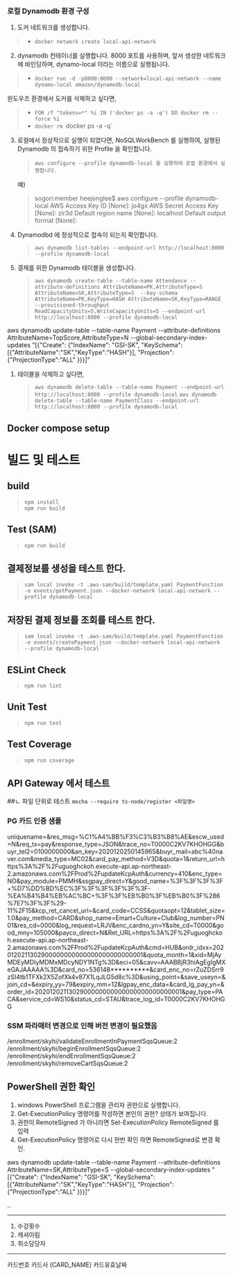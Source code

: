 ### 로컬 Dynamodb 환경 구성

1. 도커 네트워크를 생성합니다.
> - `docker network create local-api-network`

2. dynamodb 컨테이너를 실행합니다. 8000 포트를 사용하며, 앞서 생성한 네트워크에 바인딩하며, dynamo-local 이라는 이름으로 실행됩니다.
> - `docker run -d -p8000:8000 --network=local-api-network --name dynamo-local amazon/dynamodb-local`
   
윈도우즈 환경에서 도커를 삭제하고 싶다면,  
> - `FOR /f "tokens=*" %i IN ('docker ps -a -q') DO docker rm --force %i`
> - `docker rm `docker ps -a -q`

3. 로컬에서 정상적으로 실행이 되었다면, NoSQLWorkBench 를 실행하여, 실행된 Dynamodb 의 접속하기 위한 Profile 을 확인합니다.
   > `aws configure --profile dynamodb-local 을 실행하여 로컬 환경에서 실행합니다.`
   
   예)
   >sogori:member heejonglee$ aws configure --profile dynamodb-local
   AWS Access Key ID [None]: jo4gx
   AWS Secret Access Key [None]: zir3d
   Default region name [None]: localhost
   Default output format [None]: 
   

4. Dynamodbd 에 정상적으로 접속이 되는지 확인합니다.
   > `aws dynamodb list-tables --endpoint-url http://localhost:8000 --profile dynamodb-local`

5. 결제를 위한 Dynamodb 테이블을 생성합니다.
   > `aws dynamodb create-table --table-name Attendance --attribute-definitions AttributeName=PK,AttributeType=S AttributeName=SK,AttributeType=S  --key-schema AttributeName=PK,KeyType=HASH AttributeName=SK,KeyType=RANGE --provisioned-throughput ReadCapacityUnits=5,WriteCapacityUnits=5 --endpoint-url http://localhost:8000 --profile dynamodb-local` 


aws dynamodb update-table  --table-name Payment  --attribute-definitions AttributeName=TopScore,AttributeType=N  --global-secondary-index-updates "[{\"Create\": {\"IndexName\": \"GSI-SK\", \"KeySchema\": [{\"AttributeName\":\"SK\",\"KeyType\":\"HASH\"}], \"Projection\":{\"ProjectionType\":\"ALL\" }}}]"
1. 테이블을 삭제하고 싶다면, 
   > `aws dynamodb delete-table --table-name Payment --endpoint-url http://localhost:8000 --profile dynamodb-local`
   > `aws dynamodb delete-table --table-name PaymentClass --endpoint-url http://localhost:8000 --profile dynamodb-local`

## Docker compose setup 

# 빌드 및 테스트

## build
   > `npm install`  
   > `npm run build`

## Test (SAM)
   > `npm run build`

## 결제정보를 생성을 테스트 한다.
   > `sam local invoke -t .aws-sam/build/template.yaml PaymentFunction -e events/getPayment.json --docker-network local-api-network --profile dynamodb-local`

## 저장된 결제 정보를 조회를 테스트 한다.
   > `sam local invoke -t .aws-sam/build/template.yaml PaymentFunction -e events/createPayment.json --docker-network local-api-network --profile dynamodb-local`

## ESLint Check
   > `npm run lint`

## Unit Test
   > `npm run test`

## Test Coverage
   > `npm run coverage`

## API Gateway 에서 테스트


##ㄴ 파일 단위로 테스트
 `mocha --require ts-node/register <파일명>`

### PG 카드 인증 샘플
uniquename=&res_msg=%C1%A4%BB%F3%C3%B3%B8%AE&escw_used=N&req_tx=pay&response_type=JSON&trace_no=T0000C2KV7KHOHGG&buyr_tel2=0100000000&an_key=2020120250145965&buyr_mail=abc%40naver.com&media_type=MC02&card_pay_method=V3D&quota=1&return_url=https%3A%2F%2Fuguoghckoh.execute-api.ap-northeast-2.amazonaws.com%2FProd%2FupdateKcpAuth&currency=410&enc_type=NO&pay_module=PMMH&ssgpay_direct=Y&good_name=%3F%3F%3F%3F+%D7%DD%BD%EC%3F%3F%3F%3F%3F%3F-%EA%B4%B4%EB%AC%BC+%3F%3F%EB%B0%3F%EB%B0%3F%286%7E7%3F%3F%29-11%2F15&kcp_ret_cancel_url=&card_code=CCSS&quotaopt=12&tablet_size=1.0&pay_method=CARD&shop_name=Emart+Culture+Club&log_number=PN01&res_cd=0000&log_request=LRJV&enc_cardno_yn=Y&site_cd=T0000&good_mny=105000&payco_direct=N&Ret_URL=https%3A%2F%2Fuguoghckoh.execute-api.ap-northeast-2.amazonaws.com%2FProd%2FupdateKcpAuth&cmd=HUB&ordr_idxx=2020120211302900000000000000000000000001&quota_month=1&xid=MjAyMDEyMDIyMDMxMDcyNDY1NTg%3D&eci=05&cavv=AAABBjR3hiAgEgIgMXeGAJAAAAA%3D&card_no=536148**********&card_enc_no=rZuZDSrr9zSI4tb1TFXk2X5ZofXk4v87X1LqJLG5d8c%3D&using_point=&save_useyn=&join_cd=&expiry_yy=79&expiry_mm=12&lgpay_enc_data=&card_lg_pay_yn=&order_id=2020120211302900000000000000000000000001&pay_type=PACA&service_cd=WS10&status_cd=STAU&trace_log_id=T0000C2KV7KHOHGG


### SSM 파라매터 변경으로 인해 버전 변경이 필요했음
/enrollment/skyhi/validateEnrollmentInPaymentSqsQueue:2
/enrollment/skyhi/beginEnrollmentSqsQueue:2
/enrollment/skyhi/endEnrollmentSqsQueue:2
/enrollment/skyhi/removeCartSqsQueue:2


## PowerShell 권한 확인
1. windows PowerShell 프로그램을 관리자 권한으로 실행합니다.
2. Get-ExecutionPolicy 명령어를 작성하면 본인의 권한? 상태가 보여집니다.
3. 권한이 RemoteSigned 가 아니라면 Set-ExecutionPolicy RemoteSigned 를 입력
4. Get-ExecutionPolicy 명령어로 다시 한번 확인 하면 RemoteSigned로 변경 확인.


aws dynamodb update-table  --table-name Payment  --attribute-definitions AttributeName=SK,AttributeType=S  --global-secondary-index-updates "[{\"Create\": {\"IndexName\": \"GSI-SK\", \"KeySchema\": [{\"AttributeName\":\"SK\",\"KeyType\":\"HASH\"}], \"Projection\":{\"ProjectionType\":\"ALL\" }}}]"

..

-------------------------------
1. 수강횟수
2. 캐셔이림
3. 취소담당자


-----------------------------
카드번호
카드사 (CARD_NAME)
카드유효날짜
